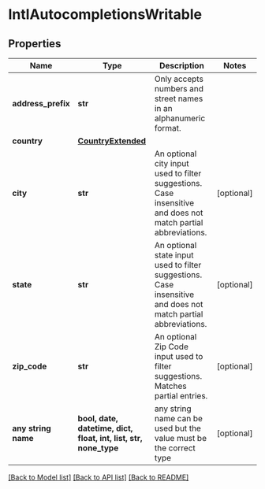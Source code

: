 # IntlAutocompletionsWritable


## Properties
Name | Type | Description | Notes
------------ | ------------- | ------------- | -------------
**address_prefix** | **str** | Only accepts numbers and street names in an alphanumeric format.  | 
**country** | [**CountryExtended**](CountryExtended.md) |  | 
**city** | **str** | An optional city input used to filter suggestions. Case insensitive and does not match partial abbreviations.  | [optional] 
**state** | **str** | An optional state input used to filter suggestions. Case insensitive and does not match partial abbreviations.  | [optional] 
**zip_code** | **str** | An optional Zip Code input used to filter suggestions. Matches partial entries.  | [optional] 
**any string name** | **bool, date, datetime, dict, float, int, list, str, none_type** | any string name can be used but the value must be the correct type | [optional]

[[Back to Model list]](../README.md#documentation-for-models) [[Back to API list]](../README.md#documentation-for-api-endpoints) [[Back to README]](../README.md)


